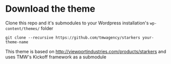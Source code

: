 # Download the theme

Clone this repo and it's submodules to your Wordpress installation's `wp-content/themes/` folder

`git clone --recursive https://github.com/tmwagency/starkers your-theme-name`

This theme is based on http://viewportindustries.com/products/starkers and uses TMW's Kickoff framework as a submodule

